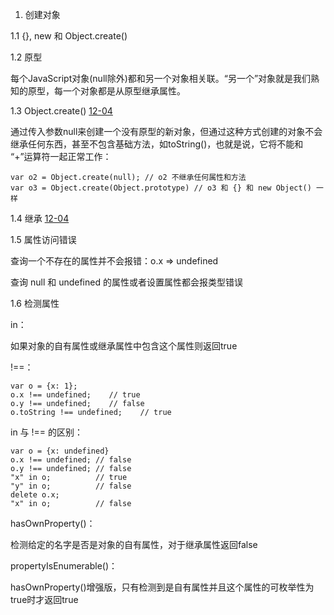 1. 创建对象

1.1 {}, new 和 Object.create()

1.2 原型

每个JavaScript对象(null除外)都和另一个对象相关联。“另一个”对象就是我们熟知的原型，每一个对象都是从原型继承属性。

1.3 Object.create() [12-04](../学习历程/12-04.js)

通过传入参数null来创建一个没有原型的新对象，但通过这种方式创建的对象不会继承任何东西，甚至不包含基础方法，如toString()，也就是说，它将不能和 “+”运算符一起正常工作：

    var o2 = Object.create(null); // o2 不继承任何属性和方法
    var o3 = Object.create(Object.prototype) // o3 和 {} 和 new Object() 一样
    
1.4 继承 [12-04](../学习历程/12-04.html)

1.5 属性访问错误

查询一个不存在的属性并不会报错：o.x => undefined

查询 null 和 undefined 的属性或者设置属性都会报类型错误

1.6 检测属性

in：

如果对象的自有属性或继承属性中包含这个属性则返回true

!==：

    var o = {x: 1};
    o.x !== undefined;    // true
    o.y !== undefined;    // false
    o.toString !== undefined;    // true

in 与 !== 的区别：

    var o = {x: undefined}
    o.x !== undefined; // false
    o.y !== undefined; // false
    "x" in o;          // true
    "y" in o;          // false
    delete o.x;
    "x" in o;          // false

hasOwnProperty()：

检测给定的名字是否是对象的自有属性，对于继承属性返回false

propertyIsEnumerable()：

hasOwnProperty()增强版，只有检测到是自有属性并且这个属性的可枚举性为true时才返回true
